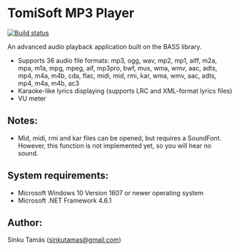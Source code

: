 TomiSoft MP3 Player
===================

[![Build status](https://ci.appveyor.com/api/projects/status/9yv8gg2qf1c80g2d?svg=true)](https://ci.appveyor.com/project/std66/tomisoft-mp3-player)

An advanced audio playback application built on the BASS library.
  - Supports 36 audio file formats: mp3, ogg, wav, mp2, mp1, aiff, m2a, mpa, m1a, mpg, mpeg, aif, mp3pro, bwf, mus, wma, wmv, aac, adts, mp4, m4a, m4b, cda, flac, midi, mid, rmi, kar, wma, wmv, aac, adts, mp4, m4a, m4b, ac3
  - Karaoke-like lyrics displaying (supports LRC and XML-format lyrics files)
  - VU meter
  
Notes:
------
  - Mid, midi, rmi and kar files can be opened, but requires a SoundFont. However, this function is not implemented yet, so you will hear no sound.

System requirements:
--------------------
  - Microsoft Windows 10 Version 1607 or newer operating system
  - Microsoft .NET Framework 4.6.1
  
Author:
-------
Sinku Tamás (sinkutamas@gmail.com)
